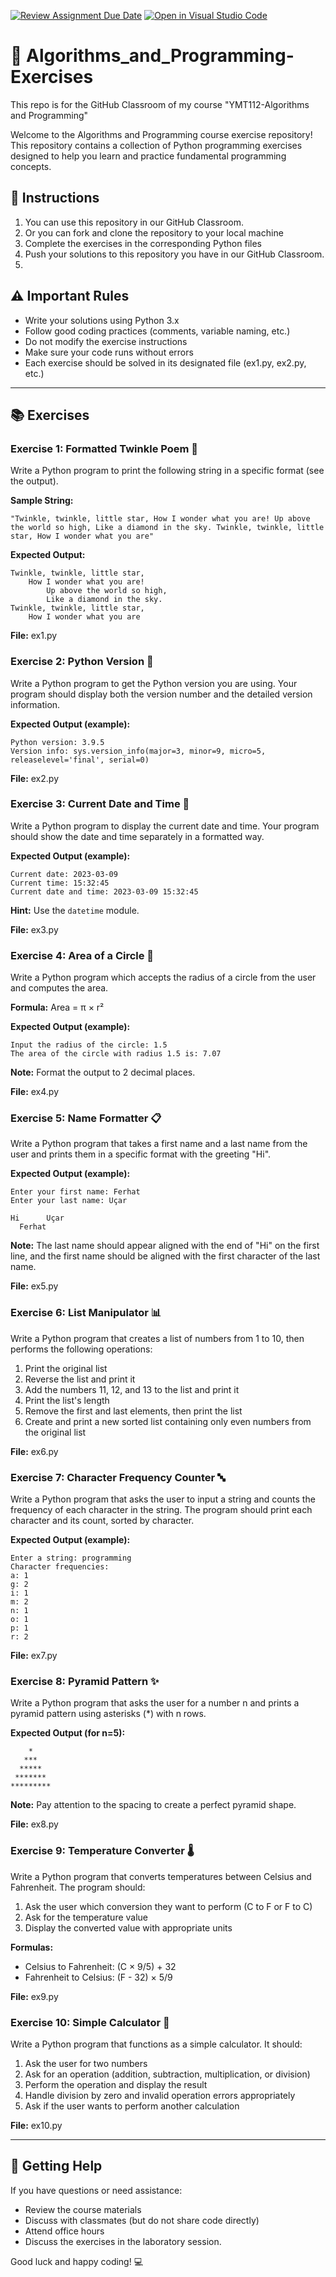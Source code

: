 [![Review Assignment Due Date](https://classroom.github.com/assets/deadline-readme-button-22041afd0340ce965d47ae6ef1cefeee28c7c493a6346c4f15d667ab976d596c.svg)](https://classroom.github.com/a/Ti_Ffuzg)
[![Open in Visual Studio Code](https://classroom.github.com/assets/open-in-vscode-2e0aaae1b6195c2367325f4f02e2d04e9abb55f0b24a779b69b11b9e10269abc.svg)](https://classroom.github.com/online_ide?assignment_repo_id=18608486&assignment_repo_type=AssignmentRepo)
# 🚀 Algorithms_and_Programming-Exercises
This repo is for the GitHub Classroom of my course "YMT112-Algorithms and Programming"

Welcome to the Algorithms and Programming course exercise repository! 
This repository contains a collection of Python programming exercises designed to help you learn and practice fundamental programming concepts.

## 📝 Instructions

1. You can use this repository in our GitHub Classroom.
2. Or you can fork and clone the repository to your local machine
3. Complete the exercises in the corresponding Python files
4. Push your solutions to this repository  you have in our GitHub Classroom.
5. 
## ⚠️ Important Rules

- Write your solutions using Python 3.x
- Follow good coding practices (comments, variable naming, etc.)
- Do not modify the exercise instructions
- Make sure your code runs without errors
- Each exercise should be solved in its designated file (ex1.py, ex2.py, etc.)

---

## 📚 Exercises

### Exercise 1: Formatted Twinkle Poem 📜

Write a Python program to print the following string in a specific format (see the output).

**Sample String:**
```
"Twinkle, twinkle, little star, How I wonder what you are! Up above the world so high, Like a diamond in the sky. Twinkle, twinkle, little star, How I wonder what you are"
```

**Expected Output:**
```
Twinkle, twinkle, little star,
	How I wonder what you are! 
		Up above the world so high,   		
		Like a diamond in the sky. 
Twinkle, twinkle, little star, 
	How I wonder what you are
```

**File:** ex1.py

### Exercise 2: Python Version 🐍

Write a Python program to get the Python version you are using. 
Your program should display both the version number and the detailed version information.

**Expected Output (example):**
```
Python version: 3.9.5
Version info: sys.version_info(major=3, minor=9, micro=5, releaselevel='final', serial=0)
```

**File:** ex2.py

### Exercise 3: Current Date and Time 📅

Write a Python program to display the current date and time. Your program should show the date and time separately in a formatted way.

**Expected Output (example):**
```
Current date: 2023-03-09
Current time: 15:32:45
Current date and time: 2023-03-09 15:32:45
```

**Hint:** Use the `datetime` module.

**File:** ex3.py

### Exercise 4: Area of a Circle 📏

Write a Python program which accepts the radius of a circle from the user and computes the area.

**Formula:** Area = π × r²

**Expected Output (example):**
```
Input the radius of the circle: 1.5
The area of the circle with radius 1.5 is: 7.07
```

**Note:** Format the output to 2 decimal places.

**File:** ex4.py

### Exercise 5: Name Formatter 📋

Write a Python program that takes a first name and a last name from the user and prints them in a specific format with the greeting "Hi".

**Expected Output (example):**
```
Enter your first name: Ferhat
Enter your last name: Uçar

Hi      Uçar
  Ferhat
```

**Note:** The last name should appear aligned with the end of "Hi" on the first line, and the first name should be aligned with the first character of the last name.

**File:** ex5.py

### Exercise 6: List Manipulator 📊

Write a Python program that creates a list of numbers from 1 to 10, then performs the following operations:
1. Print the original list
2. Reverse the list and print it
3. Add the numbers 11, 12, and 13 to the list and print it
4. Print the list's length
5. Remove the first and last elements, then print the list
6. Create and print a new sorted list containing only even numbers from the original list

**File:** ex6.py

### Exercise 7: Character Frequency Counter 🔤

Write a Python program that asks the user to input a string and counts the frequency of each character in the string. 
The program should print each character and its count, sorted by character.

**Expected Output (example):**
```
Enter a string: programming
Character frequencies:
a: 1
g: 2
i: 1
m: 2
n: 1
o: 1
p: 1
r: 2
```

**File:** ex7.py

### Exercise 8: Pyramid Pattern ✨

Write a Python program that asks the user for a number n and prints a pyramid pattern using asterisks (*) with n rows.

**Expected Output (for n=5):**
```
    *
   ***
  *****
 *******
*********
```

**Note:** Pay attention to the spacing to create a perfect pyramid shape.

**File:** ex8.py

### Exercise 9: Temperature Converter 🌡️

Write a Python program that converts temperatures between Celsius and Fahrenheit. The program should:
1. Ask the user which conversion they want to perform (C to F or F to C)
2. Ask for the temperature value
3. Display the converted value with appropriate units

**Formulas:**
- Celsius to Fahrenheit: (C × 9/5) + 32
- Fahrenheit to Celsius: (F - 32) × 5/9

**File:** ex9.py

### Exercise 10: Simple Calculator 🧮

Write a Python program that functions as a simple calculator. It should:
1. Ask the user for two numbers
2. Ask for an operation (addition, subtraction, multiplication, or division)
3. Perform the operation and display the result
4. Handle division by zero and invalid operation errors appropriately
5. Ask if the user wants to perform another calculation

**File:** ex10.py

---

## 🤝 Getting Help

If you have questions or need assistance:
- Review the course materials
- Discuss with classmates (but do not share code directly)
- Attend office hours
- Discuss the exercises in the laboratory session.

Good luck and happy coding! 💻
